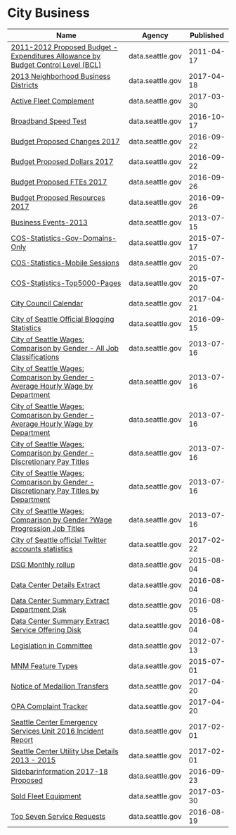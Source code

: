 # City Business

Name | Agency | Published
---- | ---- | ---------
[2011-2012 Proposed Budget - Expenditures Allowance by Budget Control Level (BCL)](../datasets/55z8-f4gi.md) | data.seattle.gov | 2011-04-17
[2013 Neighborhood Business Districts](../datasets/265m-q8pf.md) | data.seattle.gov | 2017-04-18
[Active Fleet Complement](../datasets/enxu-fgzb.md) | data.seattle.gov | 2017-03-30
[Broadband Speed Test](../datasets/7rui-4ksb.md) | data.seattle.gov | 2016-10-17
[Budget Proposed Changes 2017](../datasets/49c5-872a.md) | data.seattle.gov | 2016-09-22
[Budget Proposed Dollars 2017](../datasets/qys7-zpj5.md) | data.seattle.gov | 2016-09-22
[Budget Proposed FTEs 2017](../datasets/ht8j-znfb.md) | data.seattle.gov | 2016-09-26
[Budget Proposed Resources 2017](../datasets/yakm-xjzg.md) | data.seattle.gov | 2016-09-26
[Business Events-2013](../datasets/8ia9-etqi.md) | data.seattle.gov | 2013-07-15
[COS-Statistics-Gov-Domains-Only](../datasets/5nzb-2wmf.md) | data.seattle.gov | 2015-07-17
[COS-Statistics-Mobile Sessions](../datasets/2u47-byfn.md) | data.seattle.gov | 2015-07-20
[COS-Statistics-Top5000-Pages](../datasets/yuhv-gvtm.md) | data.seattle.gov | 2015-07-20
[City Council Calendar](../datasets/ivxr-h48f.md) | data.seattle.gov | 2017-04-21
[City of Seattle Official Blogging Statistics](../datasets/njt7-eq96.md) | data.seattle.gov | 2016-09-15
[City of Seattle Wages: Comparison by Gender - All Job Classifications](../datasets/cf52-s8er.md) | data.seattle.gov | 2013-07-16
[City of Seattle Wages: Comparison by Gender - Average Hourly Wage by Department](../datasets/5jqs-k4qf.md) | data.seattle.gov | 2013-07-16
[City of Seattle Wages: Comparison by Gender - Average Hourly Wage by Department](../datasets/5jqs-k4qf.md) | data.seattle.gov | 2013-07-16
[City of Seattle Wages: Comparison by Gender - Discretionary Pay Titles](../datasets/tptv-57gf.md) | data.seattle.gov | 2013-07-16
[City of Seattle Wages: Comparison by Gender - Discretionary Pay Titles by Department](../datasets/k3hs-aykd.md) | data.seattle.gov | 2013-07-16
[City of Seattle Wages: Comparison by Gender ?Wage Progression Job Titles](../datasets/k9m8-nhz3.md) | data.seattle.gov | 2013-07-16
[City of Seattle official Twitter accounts statistics](../datasets/m7pa-jz6b.md) | data.seattle.gov | 2017-02-22
[DSG Monthly rollup](../datasets/s5r9-s7xv.md) | data.seattle.gov | 2015-08-04
[Data Center Details Extract](../datasets/i9zm-ri3m.md) | data.seattle.gov | 2016-08-04
[Data Center Summary Extract Department Disk](../datasets/rue2-9kz6.md) | data.seattle.gov | 2016-08-05
[Data Center Summary Extract Service Offering Disk](../datasets/3wdb-kmn9.md) | data.seattle.gov | 2016-08-04
[Legislation in Committee](../datasets/pbfu-t32n.md) | data.seattle.gov | 2012-07-13
[MNM Feature Types](../datasets/vhxv-xnfk.md) | data.seattle.gov | 2015-07-01
[Notice of Medallion Transfers](../datasets/rk6r-ehyv.md) | data.seattle.gov | 2017-04-20
[OPA Complaint Tracker](../datasets/pafy-bfmu.md) | data.seattle.gov | 2017-04-20
[Seattle Center Emergency Services Unit 2016 Incident Report](../datasets/wgrr-kk3q.md) | data.seattle.gov | 2017-02-01
[Seattle Center Utility Use Details 2013 - 2015](../datasets/2aqe-rae6.md) | data.seattle.gov | 2017-02-01
[Sidebarinformation 2017-18 Proposed](../datasets/wend-zjdf.md) | data.seattle.gov | 2016-09-23
[Sold Fleet Equipment](../datasets/y6ef-jf2w.md) | data.seattle.gov | 2017-03-30
[Top Seven Service Requests](../datasets/vqnu-tyk4.md) | data.seattle.gov | 2016-08-19

